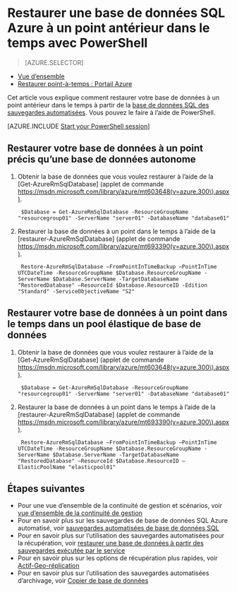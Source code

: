 <properties
    pageTitle="Restaurer une base de données SQL Azure à un point antérieur dans le temps (PowerShell) | Microsoft Azure"
    description="Restaurer une base de données SQL Azure à un point antérieur dans le temps"
    services="sql-database"
    documentationCenter=""
    authors="stevestein"
    manager="jhubbard"
    editor=""/>

<tags
    ms.service="sql-database"
    ms.devlang="NA"
    ms.topic="article"
    ms.tgt_pltfrm="powershell"
    ms.workload="NA"
    ms.date="07/17/2016"
    ms.author="sstein"/>

# <a name="restore-an-azure-sql-database-to-a-previous-point-in-time-with-powershell"></a>Restaurer une base de données SQL Azure à un point antérieur dans le temps avec PowerShell

> [AZURE.SELECTOR]
- [Vue d’ensemble](sql-database-recovery-using-backups.md)
- [Restaurer point-à-temps : Portail Azure](sql-database-point-in-time-restore-portal.md)

Cet article vous explique comment restaurer votre base de données à un point antérieur dans le temps à partir de la [base de données SQL des sauvegardes automatisées](sql-database-automated-backups.md). Vous pouvez le faire à l’aide de PowerShell.

[AZURE.INCLUDE [Start your PowerShell session](../../includes/sql-database-powershell.md)]

## <a name="restore-your-database-to-a-point-in-time-as-a-standalone-database"></a>Restaurer votre base de données à un point précis qu’une base de données autonome

1. Obtenir la base de données que vous voulez restaurer à l’aide de la [Get-AzureRmSqlDatabase] (applet de commande https://msdn.microsoft.com/library/azure/mt603648(v=azure.300\).aspx).

        $Database = Get-AzureRmSqlDatabase -ResourceGroupName "resourcegroup01" -ServerName "server01" -DatabaseName "database01"

2. Restaurer la base de données à un point dans le temps à l’aide de la [restaurer-AzureRmSqlDatabase] (applet de commande https://msdn.microsoft.com/library/azure/mt693390(v=azure.300\).aspx).

        Restore-AzureRmSqlDatabase –FromPointInTimeBackup –PointInTime UTCDateTime -ResourceGroupName $Database.ResourceGroupName -ServerName $Database.ServerName -TargetDatabaseName "RestoredDatabase" –ResourceId $Database.ResourceID -Edition "Standard" -ServiceObjectiveName "S2"


## <a name="restore-your-database-to-a-point-in-time-into-an-elastic-database-pool"></a>Restaurer votre base de données à un point dans le temps dans un pool élastique de base de données

1. Obtenir la base de données que vous voulez restaurer à l’aide de la [Get-AzureRmSqlDatabase] (applet de commande https://msdn.microsoft.com/library/azure/mt603648(v=azure.300\).aspx).

        $Database = Get-AzureRmSqlDatabase -ResourceGroupName "resourcegroup01" -ServerName "server01" -DatabaseName "database01"

2. Restaurer la base de données à un point dans le temps à l’aide de la [restaurer-AzureRmSqlDatabase] (applet de commande https://msdn.microsoft.com/library/azure/mt693390(v=azure.300\).aspx).

        Restore-AzureRmSqlDatabase –FromPointInTimeBackup –PointInTime UTCDateTime -ResourceGroupName $Database.ResourceGroupName -ServerName $Database.ServerName -TargetDatabaseName "RestoredDatabase" –ResourceId $Database.ResourceID –ElasticPoolName "elasticpool01"


## <a name="next-steps"></a>Étapes suivantes

- Pour une vue d’ensemble de la continuité de gestion et scénarios, voir [vue d’ensemble de la continuité de gestion](sql-database-business-continuity.md)
- Pour en savoir plus sur les sauvegardes de base de données SQL Azure automatisé, voir [sauvegardes automatisées de base de données SQL](sql-database-automated-backups.md)
- Pour en savoir plus sur l’utilisation des sauvegardes automatisées pour la récupération, voir [restaurer une base de données à partir des sauvegardes exécutée par le service](sql-database-recovery-using-backups.md)
- Pour en savoir plus sur les options de récupération plus rapides, voir [Actif-Geo-réplication](sql-database-geo-replication-overview.md)  
- Pour en savoir plus sur l’utilisation des sauvegardes automatisées d’archivage, voir [Copier de base de données](sql-database-copy.md)
